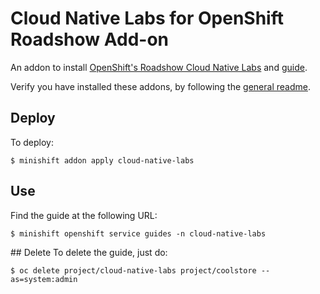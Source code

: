 # Cloud Native Labs for OpenShift Roadshow Add-on
An addon to install [OpenShift's Roadshow Cloud Native Labs](https://github.com/openshift-roadshow/cloud-native-labs) and [guide](https://github.com/openshift-roadshow/cloud-native-guides).

Verify you have installed these addons, by following the [general readme](../../Readme.adoc#download-and-use-community-add-ons).

## Deploy 
To deploy:

```
$ minishift addon apply cloud-native-labs
```

## Use
Find the guide at the following URL:

```
$ minishift openshift service guides -n cloud-native-labs
```

## Delete
To delete the guide, just do:

```
$ oc delete project/cloud-native-labs project/coolstore --as=system:admin
```
